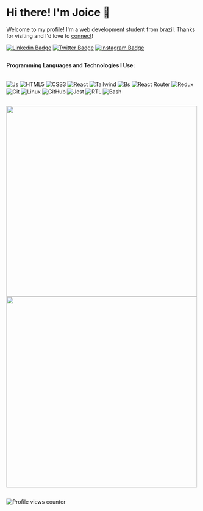 
# Hi there! I'm Joice 👋 
Welcome to my profile! I'm a web development student from brazil. Thanks for visiting and I'd love to [connect](https://www.linkedin.com/in/joice-nicolau-710a0424a/)!

[![Linkedin Badge](https://img.shields.io/badge/LinkedIn-0077B5?style=for-the-badge&logo=linkedin&logoColor=white)](https://www.linkedin.com/in/joicenicolau/)
[![Twitter Badge](https://img.shields.io/badge/Twitter-1DA1F2?style=for-the-badge&logo=twitter&logoColor=white)](https://twitter.com/joimnick)
[![Instagram Badge](https://img.shields.io/badge/Instagram-E4405F?style=for-the-badge&logo=instagram&logoColor=white)](https://www.instagram.com/joicenicolau/)

##


**Programming Languages and Technologies I Use:**
 <div style="display: inline_block"><br>
  <img align="center" alt="Js" max-width="100%" src="https://img.shields.io/badge/JavaScript-F7DF1E?style=for-the-badge&logo=javascript&logoColor=black">
  <img align="center" alt="HTML5" max-width="100%" src="https://img.shields.io/badge/HTML5-E34F26?style=for-the-badge&logo=html5&logoColor=white">
  <img align="center" alt="CSS3" max-width="100%" src="https://img.shields.io/badge/CSS3-1572B6?style=for-the-badge&logo=css3&logoColor=white">
  <img align="center" alt="React" max-width="100%" src="https://img.shields.io/badge/React-20232A?style=for-the-badge&logo=react&logoColor=61DAFB">
  <img align="center" alt="Tailwind" max-width="100%" src="https://img.shields.io/badge/Tailwind_CSS-38B2AC?style=for-the-badge&logo=tailwind-css&logoColor=white">
  <img align="center" alt="Bs" max-width="100%" src="https://img.shields.io/badge/Bootstrap-563D7C?style=for-the-badge&logo=bootstrap&logoColor=white">
  <img align="center" alt="React Router" max-width="100%" src="https://img.shields.io/badge/React_Router-CA4245?style=for-the-badge&logo=react-router&logoColor=white">
 <img align="center" alt="Redux" max-width="100%" src="https://img.shields.io/badge/Redux-593D88?style=for-the-badge&logo=redux&logoColor=white">
  <img align="center" alt="Git"  max-width="100%" src="https://img.shields.io/badge/Git-E34F26?style=for-the-badge&logo=git&logoColor=white">
 <img align="center" alt="Linux"  max-width="100%" src="https://img.shields.io/badge/Linux-E34F26?style=for-the-badge&logo=linux&logoColor=black">
   <img align="center" alt="GitHub" max-width="100%" src="https://img.shields.io/badge/GitHub-100000?style=for-the-badge&logo=github&logoColor=white">
 <img align="center" alt="Jest" max-width="100%" src="https://img.shields.io/badge/Jest-323330?style=for-the-badge&logo=Jest&logoColor=white">
 <img align="center" alt="RTL" max-width="100%" src="https://img.shields.io/badge/testing%20library-323330?style=for-the-badge&logo=testing-library&logoColor=red">
  <img align="center" alt="Bash" max-width="100%" src="https://img.shields.io/badge/GNU%20Bash-4EAA25?style=for-the-badge&logo=GNU%20Bash&logoColor=white">
 
 ##
 
 
<img align="center" width="500px" src="https://camo.githubusercontent.com/a9bb03666a5035803211a2352029182051c45634c52405aa91f52eb2d9c4f445/68747470733a2f2f6769746875622d726561646d652d73746174732e76657263656c2e6170702f6170693f757365726e616d653d6a6f6963656e69636f6c61752673686f775f69636f6e733d74727565267468656d653d7261646963616c26686964653d636f6e74726962732c7374617273" data-canonical-src="https://github-readme-stats.vercel.app/api?username=joicenicolau&show_icons=true&theme=radical&hide=contribs,stars" style="max-width: 100%;" />
 
 <br />

<img align="center" width="500px" src="https://camo.githubusercontent.com/bfedb73fe0fa796a05eba0667c96aba8858feaf51b21794587710dcd3f0357c7/68747470733a2f2f6769746875622d726561646d652d73746174732e76657263656c2e6170702f6170692f746f702d6c616e67732f3f757365726e616d653d6a6f6963656e69636f6c6175266c61796f75743d636f6d70616374267468656d653d7261646963616c" data-canonical-src="https://github-readme-stats.vercel.app/api/top-langs/?username=joicenicolau&layout=compact&theme=radical" style="max-width: 100%;">
 
##
 
 
![Profile views counter](https://komarev.com/ghpvc/?username=joicenicolau&&style=flat-square)  
